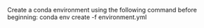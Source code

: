 Create a conda environment using the following command before beginning:
conda env create -f environment.yml
